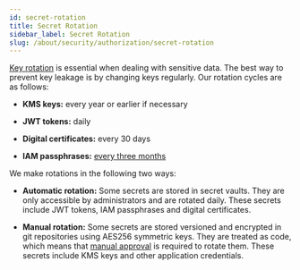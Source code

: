 ```yaml
---
id: secret-rotation
title: Secret Rotation
sidebar_label: Secret Rotation
slug: /about/security/authorization/secret-rotation
---
```


[Key rotation](/criteria/requirements/130) is essential
when dealing with sensitive data.
The best way to prevent key leakage
is by changing keys regularly.
Our rotation cycles are as follows:

- **KMS keys:** every year or earlier if necessary

- **JWT tokens:** daily

- **Digital certificates:** every 30 days

- **IAM passphrases:** [every three months](/criteria/requirements/089)

We make rotations in the following two ways:

- **Automatic rotation:**
  Some secrets are stored in secret vaults.
  They are only accessible by administrators
  and are rotated daily.
  These secrets include JWT tokens,
  IAM passphrases
  and digital certificates.

- **Manual rotation:**
  Some secrets are stored versioned
  and encrypted in git repositories
  using AES256 symmetric keys.
  They are treated as code,
  which means that
  [manual approval](https://docs.fluidattacks.com/about/security/integrity/developing-integrity#peer-review)
  is required to rotate them.
  These secrets include KMS keys
  and other application credentials.
